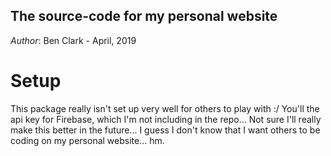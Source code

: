 ## The source-code for my personal website

_Author_: Ben Clark - April, 2019

# Setup

This package really isn't set up very well for others to play with :/ You'll
the api key for Firebase, which I'm not including in the repo... Not sure I'll
really make this better in the future... I guess I don't know that I want
others to be coding on my personal website... hm.
